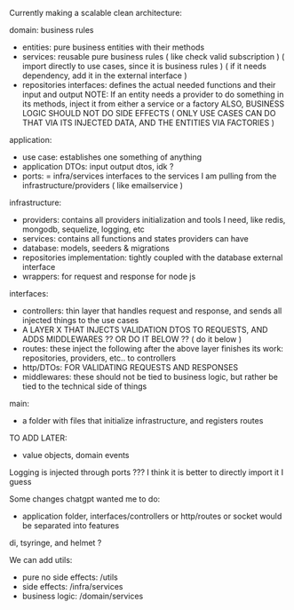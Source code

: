 Currently making a scalable clean architecture:

domain: business rules
- entities: pure business entities with their methods
- services: reusable pure business rules ( like check valid subscription ) ( import directly to use cases, since it is business rules ) ( if it needs dependency, add it in the external interface )
- repositories interfaces: defines the actual needed functions and their input and output
NOTE: If an entity needs a provider to do something in its methods, inject it from either a service
or a factory
ALSO, BUSINESS LOGIC SHOULD NOT DO SIDE EFFECTS ( ONLY USE CASES CAN DO THAT VIA ITS INJECTED DATA, AND THE ENTITIES VIA FACTORIES )

application:
- use case: establishes one something of anything
- application DTOs: input output dtos, idk ?
- ports: = infra/services interfaces to the services I am pulling from the infrastructure/providers ( like emailservice )

infrastructure:
- providers: contains all providers initialization and tools I need, like redis, mongodb, sequelize, logging, etc
- services: contains all functions and states providers can have
- database: models, seeders & migrations
- repositories implementation: tightly coupled with the database external interface
- wrappers: for request and response for node js

interfaces:
- controllers: thin layer that handles request and response, and sends all injected things to the use cases
- A LAYER X THAT INJECTS VALIDATION DTOS TO REQUESTS, AND ADDS MIDDLEWARES ?? OR DO IT BELOW ?? ( do it below )
- routes: these inject the following after the above layer finishes its work: repositories, providers, etc.. to controllers
- http/DTOs: FOR VALIDATING REQUESTS AND RESPONSES
- middlewares: these should not be tied to business logic, but rather be tied to the technical side of things 

main:
- a folder with files that initialize infrastructure, and registers routes

TO ADD LATER:
- value objects, domain events

Logging is injected through ports ??? I think it is better to directly import it I guess


Some changes chatgpt wanted me to do:
- application folder, interfaces/controllers or http/routes or socket would be separated into features

di, tsyringe, and helmet ?


We can add utils:
- pure no side effects: /utils
- side effects: /infra/services
- business logic: /domain/services